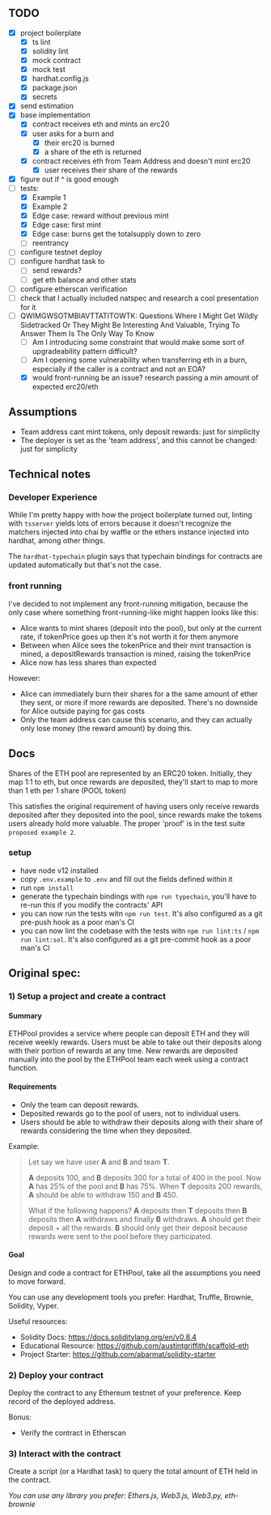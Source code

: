## TODO
- [x] project boilerplate
    - [x] ts lint
    - [x] solidity lint
    - [x] mock contract
    - [x] mock test
    - [x] hardhat.config.js
    - [x] package.json
    - [x] secrets
- [x] send estimation
- [x] base implementation
    - [x] contract receives eth and mints an erc20
    - [x] user asks for a burn and
        - [x] their erc20 is burned
        - [x] a share of the eth is returned
    - [x] contract receives eth from Team Address and doesn't mint erc20
        - [x] user receives their share of the rewards
- [x] figure out if ^ is good enough
- [ ] tests:
    - [x] Example 1
    - [x] Example 2
    - [x] Edge case: reward without previous mint
    - [x] Edge case: first mint
    - [x] Edge case: burns get the totalsupply down to zero
    - [ ] reentrancy
- [ ] configure testnet deploy
- [ ] configure hardhat task to
    - [ ] send rewards?
    - [ ] get eth balance and other stats
- [ ] configure etherscan verification
- [ ] check that I actually included natspec and research a cool presentation for it
- [ ] QWIMGWSOTMBIAVTTATITOWTK: Questions Where I Might Get Wildly Sidetracked Or They Might Be Interesting And Valuable, Trying To Answer Them Is The Only Way To Know
    - [ ] Am I introducing some constraint that would make some sort of upgradeability pattern difficult?
    - [ ] Am I opening some vulnerability when transferring eth in a burn, especially if the caller is a contract and not an EOA?
    - [x] would front-running be an issue? research passing a min amount of expected erc20/eth

## Assumptions
- Team address cant mint tokens, only deposit rewards: just for simplicity
- The deployer is set as the 'team address', and this cannot be changed: just for simplicity

## Technical notes

### Developer Experience
While I'm pretty happy with how the project boilerplate turned out, linting with `tsserver` yields lots of errors because it doesn't recognize the matchers injected into chai by waffle or the ethers instance injected into hardhat, among other things.

The `hardhat-typechain` plugin says that typechain bindings for contracts are updated automatically but that's not the case.

### front running
I've decided to not implement any front-running mitigation, because the only case where something front-running-like might happen looks like this:
- Alice wants to mint shares (deposit into the pool), but only at the current rate, if tokenPrice goes up then it's not worth it for them anymore
- Between when Alice sees the tokenPrice and their mint transaction is mined, a depositRewards transaction is mined, raising the tokenPrice
- Alice now has less shares than expected

However:
- Alice can immediately burn their shares for a the same amount of ether they sent, or more if more rewards are deposited. There's no downside for Alice outside paying for gas costs
- Only the team address can cause this scenario, and they can actually only lose money (the reward amount) by doing this.

## Docs

Shares of the ETH pool are represented by an ERC20 token. Initially, they map
1:1 to eth, but once rewards are deposited, they'll start to map to more than 1
eth per 1 share (POOL token)

This satisfies the original requirement of having users only receive rewards deposited after they deposited into the pool, since rewards make the tokens users already hold more valuable. The proper 'proof' is in the test suite `proposed example 2`.

### setup

- have node v12 installed
- copy `.env.example` to `.env` and fill out the fields defined within it
- run `npm install`
- generate the typechain bindings with `npm run typechain`, you'll have to re-run this if you modify the contracts' API
- you can now run the tests witn `npm run test`. It's also configured as a git pre-push hook as a poor man's CI
- you can now lint the codebase with the tests witn `npm run lint:ts` / `npm run lint:sol`. It's also configured as a git pre-commit hook as a poor man's CI

## Original spec:

### 1) Setup a project and create a contract

#### Summary

ETHPool provides a service where people can deposit ETH and they will receive weekly rewards. Users must be able to take out their deposits along with their portion of rewards at any time. New rewards are deposited manually into the pool by the ETHPool team each week using a contract function.

#### Requirements

- Only the team can deposit rewards.
- Deposited rewards go to the pool of users, not to individual users.
- Users should be able to withdraw their deposits along with their share of rewards considering the time when they deposited.

Example:

> Let say we have user **A** and **B** and team **T**.
>
> **A** deposits 100, and **B** deposits 300 for a total of 400 in the pool. Now **A** has 25% of the pool and **B** has 75%. When **T** deposits 200 rewards, **A** should be able to withdraw 150 and **B** 450.
>
> What if the following happens? **A** deposits then **T** deposits then **B** deposits then **A** withdraws and finally **B** withdraws.
> **A** should get their deposit + all the rewards.
> **B** should only get their deposit because rewards were sent to the pool before they participated.

#### Goal

Design and code a contract for ETHPool, take all the assumptions you need to move forward.

You can use any development tools you prefer: Hardhat, Truffle, Brownie, Solidity, Vyper.

Useful resources:

- Solidity Docs: https://docs.soliditylang.org/en/v0.8.4
- Educational Resource: https://github.com/austintgriffith/scaffold-eth
- Project Starter: https://github.com/abarmat/solidity-starter

### 2) Deploy your contract

Deploy the contract to any Ethereum testnet of your preference. Keep record of the deployed address.

Bonus:

- Verify the contract in Etherscan

### 3) Interact with the contract

Create a script (or a Hardhat task) to query the total amount of ETH held in the contract.

_You can use any library you prefer: Ethers.js, Web3.js, Web3.py, eth-brownie_
